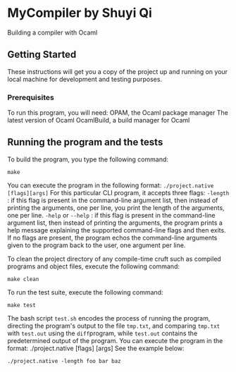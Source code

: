 # MyCompiler by Shuyi Qi
Building a compiler with Ocaml
## Getting Started
These instructions will get you a copy of the project up and running on your local machine for development and testing purposes.
### Prerequisites
To run this program, you will need:
OPAM, the Ocaml package manager
The latest version of Ocaml
OcamlBuild, a build manager for Ocaml
## Running the program and the tests
To build the program, you type the following command:
```
make
```
You can execute the program in the following format: ```./project.native [flags][args]```
For this particular CLI program, it accepts three flags:
```-length``` : if this flag is present in the command-line argument list, then instead of printing the arguments, one per line, you print the length of the arguments, one per line.
```-help``` or ```--help``` :  if this flag is present in the command-line argument list, then instead of printing the arguments, the program prints a help message explaining the supported command-line flags and then exits.
If no flags are present, the program echos the command-line arguments given to the program back to the user, one argument per line.

To clean the project directory of any compile-time cruft such as compiled programs and object files, execute the following command:
```
make clean
```
To run the test suite, execute the following command:
```
make test
```
The bash script ```test.sh``` encodes the process of running the program, directing the program's output to the file ```tmp.txt```, and comparing ```tmp.txt``` with ```test.out``` using the ```diff```program, while ```test.out``` contains the predetermined output of the program.
You can execute the program in the format: ./project.native [flags] [args]
See the example below:
```
./project.native -length foo bar baz
```